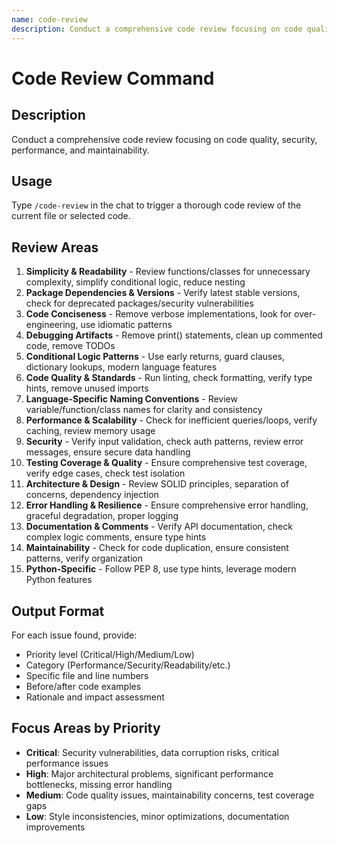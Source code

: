 ```yaml
---
name: code-review
description: Conduct a comprehensive code review focusing on code quality, security, performance, and maintainability
---
```


# Code Review Command

## Description
Conduct a comprehensive code review focusing on code quality, security, performance, and maintainability.

## Usage
Type `/code-review` in the chat to trigger a thorough code review of the current file or selected code.

## Review Areas
1. **Simplicity & Readability** - Review functions/classes for unnecessary complexity, simplify conditional logic, reduce nesting
2. **Package Dependencies & Versions** - Verify latest stable versions, check for deprecated packages/security vulnerabilities
3. **Code Conciseness** - Remove verbose implementations, look for over-engineering, use idiomatic patterns
4. **Debugging Artifacts** - Remove print() statements, clean up commented code, remove TODOs
5. **Conditional Logic Patterns** - Use early returns, guard clauses, dictionary lookups, modern language features
6. **Code Quality & Standards** - Run linting, check formatting, verify type hints, remove unused imports
7. **Language-Specific Naming Conventions** - Review variable/function/class names for clarity and consistency
8. **Performance & Scalability** - Check for inefficient queries/loops, verify caching, review memory usage
9. **Security** - Verify input validation, check auth patterns, review error messages, ensure secure data handling
10. **Testing Coverage & Quality** - Ensure comprehensive test coverage, verify edge cases, check test isolation
11. **Architecture & Design** - Review SOLID principles, separation of concerns, dependency injection
12. **Error Handling & Resilience** - Ensure comprehensive error handling, graceful degradation, proper logging
13. **Documentation & Comments** - Verify API documentation, check complex logic comments, ensure type hints
14. **Maintainability** - Check for code duplication, ensure consistent patterns, verify organization
15. **Python-Specific** - Follow PEP 8, use type hints, leverage modern Python features

## Output Format
For each issue found, provide:
- Priority level (Critical/High/Medium/Low)
- Category (Performance/Security/Readability/etc.)
- Specific file and line numbers
- Before/after code examples
- Rationale and impact assessment

## Focus Areas by Priority
- **Critical**: Security vulnerabilities, data corruption risks, critical performance issues
- **High**: Major architectural problems, significant performance bottlenecks, missing error handling
- **Medium**: Code quality issues, maintainability concerns, test coverage gaps
- **Low**: Style inconsistencies, minor optimizations, documentation improvements
